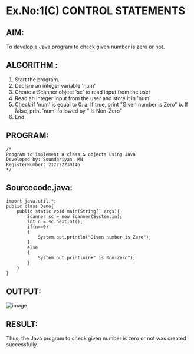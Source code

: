 # Ex.No:1(C) CONTROL STATEMENTS

## AIM:
To develop a Java program to check given number is zero or not.

## ALGORITHM :
1.	Start the program.
2.	Declare an integer variable 'num'
3.	Create a Scanner object 'sc' to read input from the user
4.	Read an integer input from the user and store it in 'num'
5.	Check if 'num' is equal to 0:
a.	If true, print "Given number is Zero"
b.	If false, print 'num' followed by " is Non-Zero"
6.	End

## PROGRAM:
 ```
/*
Program to implement a class & objects using Java
Developed by: Soundariyan  MN
RegisterNumber: 212222230146
*/
```

## Sourcecode.java:
```
import java.util.*;
public class Demo{
    public static void main(String[] args){
        Scanner sc = new Scanner(System.in);
        int n = sc.nextInt();
        if(n==0)
        {
            System.out.println("Given number is Zero");
        }
        else
        {
            System.out.println(n+" is Non-Zero");
        }
    }
}
```

## OUTPUT:

![image](https://github.com/user-attachments/assets/90d18cb8-6207-43ab-b0aa-02d383e3cb57)

## RESULT:
Thus, the Java program to check given number is zero or not was created successfully.
